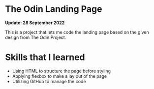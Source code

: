 # The Odin Landing Page
**Update: 28 September 2022**

This is a project that lets me code the landing page based on the given design from The Odin Project.


# Skills that I learned
- Using HTML to structure the page before styling
- Applying flexbox to make a lay out of the page
- Utilizing GitHub to manage the code